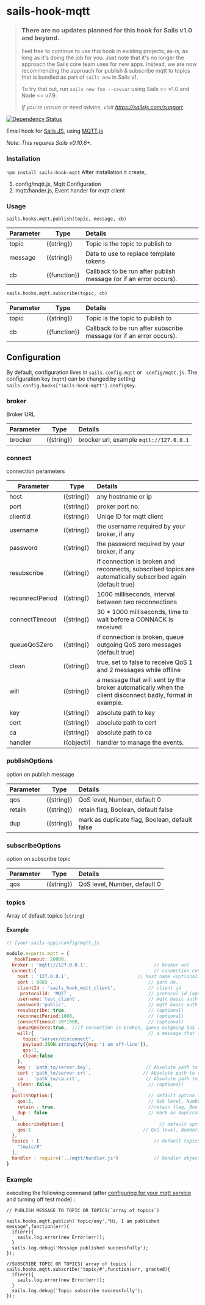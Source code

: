 # sails-hook-mqtt

> ### There are no updates planned for this hook for Sails v1.0 and beyond.
>
> Feel free to continue to use this hook in existing projects, as-is, as long as it's doing the job for you.
> Just note that it's no longer the approach the Sails core team uses for new apps.
> Instead, we are now recommending the approach for publish & subscribe mqtt to topics that is bundled as part of `sails new` in Sails v1.
>
> To try that out, run `sails new foo --caviar` using Sails >= v1.0 and Node <= v7.9.
>
> _If you're unsure or need advice, visit https://sailsjs.com/support._



[![Dependency Status](https://david-dm.org/yogesh-sinoriya/sails-hook-mqtt.svg)](https://david-dm.org/yogesh-sinoriya/sails-hook-mqtt)

Email hook for [Sails JS](http://sailsjs.org), using [MQTT.js](https://github.com/mqttjs/MQTT.js)

*Note: This requires Sails v0.10.6+.*

### Installation

`npm install sails-hook-mqtt`
After installation it create, 
1) config/mqtt.js, Mqtt Configuration
2) mqtt/hander.js, Event hander for mqtt client 
### Usage

`sails.hooks.mqtt.publish(topic, message, cb)`

Parameter      | Type                | Details
-------------- | ------------------- |:---------------------------------
topic       | ((string))          | Topic is the topic to publish to
message           | ((string))          | Data to use to replace template tokens
cb             | ((function))        | Callback to be run after publish message (or if an error occurs).

`sails.hooks.mqtt.subscribe(topic, cb)`

Parameter      | Type                | Details
-------------- | ------------------- |:---------------------------------
topic       | ((string))          | Topic is the topic to publish to
cb             | ((function))        | Callback to be run after subscribe message (or if an error occurs).

## Configuration

By default, configuration lives in `sails.config.mqtt` or ` config/mqtt.js`.  The configuration key (`mqtt`) can be changed by setting `sails.config.hooks['sails-hook-mqtt'].configKey`.

### broker
Broker URL

Parameter      | Type                | Details
-------------- | ------------------- |:---------------------------------
brocker        | ((string)) | brocker url, example `mqtt://127.0.0.1`

### connect
connection perameters

Parameter      | Type                | Details
-------------- | ------------------- |:---------------------------------
host        | ((string)) | any hostname or ip
port        | ((string)) | proker port no.
clientId    | ((string)) | Uniqe ID for mqtt client
username    | ((string)) | the username required by your broker, if any
password    | ((string)) | the password required by your broker, if any
resubscribe | ((string)) | if connection is broken and reconnects, subscribed topics are automatically subscribed again (default true)
reconnectPeriod | ((string)) | 1000 milliseconds, interval between two reconnections
connectTimeout  | ((string)) | 30 * 1000 milliseconds, time to wait before a CONNACK is received
queueQoSZero    | ((string)) | if connection is broken, queue outgoing QoS zero messages (default true)
clean       | ((string)) | true, set to false to receive QoS 1 and 2 messages while offline
will        | ((string)) | a message that will sent by the broker automatically when the client disconnect badly, format in example.
key         | ((string)) | absolute path to key
cert        | ((string)) | absolute path to cert
ca          | ((string)) | absolute path to ca
handler     | ((object)) | handler to manage the events.

### publishOptions
option on publish message

Parameter      | Type                | Details
-------------- | ------------------- |:---------------------------------
qos         | ((string)) | QoS level, Number, default 0
retain      | ((string)) | retain flag, Boolean, default false
dup         | ((string)) | mark as duplicate flag, Boolean, default false

### subscribeOptions
option on subscribe topic

Parameter      | Type                | Details
-------------- | ------------------- |:---------------------------------
qos         | ((string)) | QoS level, Number, default 0

### topics
Array of default topics (`string`)

#### Example

```javascript
// [your-sails-app]/config/mqtt.js

module.exports.mqtt = {
  _hookTimeout: 20000,
  broker : 'mqtt://127.0.0.1',                        // broker url
  connect:{                                           // connection config
    host : '127.0.0.1',                         // host name <optional></optional>
    port : 8883 ,                                   // port no.
    clientId : 'sails_hook_mqtt_client',            // client id
     protocolId: 'MQTT',                            // protocol id (optional)
    username:'test_client',                         // mqtt basic auth (optional)
    password:'public',                              // mqtt basic auth (optional)      
    resubscribe: true,                              // (optional)
    reconnectPeriod:1000,                           // (optional)
    connectTimeout:30*1000,                         // (optional)
    queueQoSZero:true,  //if connection is broken, queue outgoing QoS zero messages (default true)(optional)
    will:{                                          // a message that will sent by the broker automatically when the client disconnect badly (optional)
      topic:"server/disconnect",
      payload:JSON.stringify({msg:'i am off-line'}),
      qos:1,
      clean:false
    },
    key : 'path_to/server.key',                    // Absolute path to key (optional)
    cert :'path_to/server.crt',                   // Absolute path to cert (optional)
    ca :  'path_to/ca.crt',                        // Absolute path to ca (optional)
    clean: false,                                   // (optional)
  },
  publishOption:{                                   // default option to subcribe topics
    qos:1,                                          // QoS level, Number, default 0 (optional)
    retain : true,                                  //retain flag, Boolean, default false (optional)
    dup : false                                     // mark as duplicate flag, Boolean, default false (optional)
  },
    subscribeOption:{                                   // default option to subcribe topics (optional)
    qos:1                                         // QoS level, Number, default 0 (optional)
  },
  topics : [                                          // default topics to subcriblbe
    "topic/#"
  ],
  handler : require('../mqtt/handler.js')             // handler object
}
```


### Example
executing the following command (after [configuring for your mqtt service](https://github.com/yogesh-sinoriya/sails-hook-mqtt/#configuration) and turning off test mode) :

```
// PUBLISH MESSAGE TO TOPIC OR TOPICS(`array of topics`)

sails.hooks.mqtt.publish('topic/any',"Hi, I am published message",function(err){
  if(err){
    sails.log.error(new Error(err));
  }
  sails.log.debug('Message published successfully');
});

//SUBSCRIBE TOPIC OR TOPICS(`array of topics`)
sails.hooks.mqtt.subscribe('topic/#',function(err, granted){
  if(err){
    sails.log.error(new Error(err));
  }
  sails.log.debug('Topic subscribe successfully');
});
```


